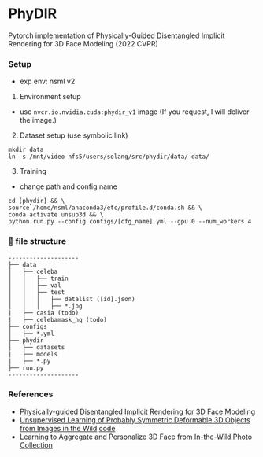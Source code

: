 # PhyDIR
Pytorch implementation of Physically-Guided Disentangled Implicit Rendering for 3D Face Modeling (2022 CVPR)

### Setup
- exp env: nsml v2
1. Environment setup
  - use `nvcr.io.nvidia.cuda:phydir_v1` image (If you request, I will deliver the image.)
2. Dataset setup (use symbolic link)
```
mkdir data
ln -s /mnt/video-nfs5/users/solang/src/phydir/data/ data/
```
3. Training
- change path and config name 
```
cd [phydir] && \
source /home/nsml/anaconda3/etc/profile.d/conda.sh && \
conda activate unsup3d && \
python run.py --config configs/[cfg_name].yml --gpu 0 --num_workers 4
```

### 📁 file structure
```
--------------------
├── data
│   ├── celeba
│   │   ├── train
│   │   ├── val
│   │   ├── test
│   │   │   ├── datalist ([id].json)
│   │   │   ├── *.jpg
|   ├── casia (todo)
|   ├── celebamask_hq (todo)
├── configs
│   ├── *.yml
├── phydir
│   ├── datasets
|   ├── models
|   ├── *.py
├── run.py 
--------------------
```

### References
- [Physically-guided Disentangled Implicit Rendering for 3D Face Modeling](https://openaccess.thecvf.com/content/CVPR2022/papers/Zhang_Physically-Guided_Disentangled_Implicit_Rendering_for_3D_Face_Modeling_CVPR_2022_paper.pdf)
- [Unsupervised Learning of Probably Symmetric Deformable 3D Objects from Images in the Wild](https://arxiv.org/pdf/1911.11130.pdf) [code](https://github.com/elliottwu/unsup3d)
- [Learning to Aggregate and Personalize 3D Face from In-the-Wild Photo Collection](https://openaccess.thecvf.com/content/CVPR2021/papers/Zhang_Learning_To_Aggregate_and_Personalize_3D_Face_From_In-the-Wild_Photo_CVPR_2021_paper.pdf)